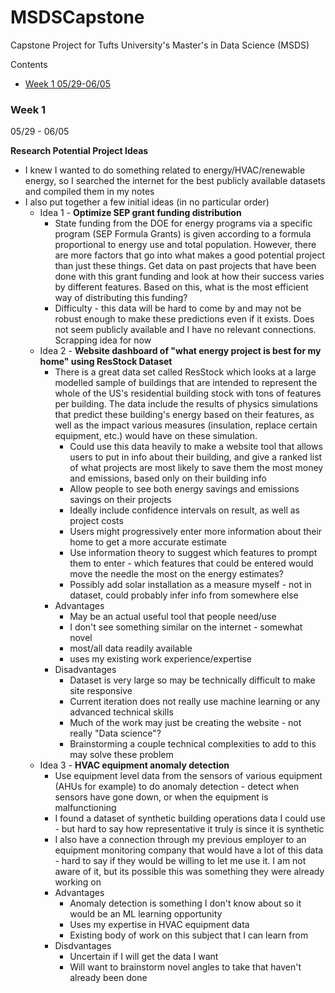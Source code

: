 # MSDSCapstone
Capstone Project for Tufts University's Master's in Data Science (MSDS)

Contents
- [Week 1 05/29-06/05](#week-1)

### Week 1
05/29 - 06/05

**Research Potential Project Ideas**
- I knew I wanted to do something related to energy/HVAC/renewable energy, so I searched the internet for the best publicly available datasets and compiled them in my notes
- I also put together a few initial ideas (in no particular order)
	- Idea 1 - **Optimize SEP grant funding distribution**
		- State funding from the DOE for energy programs via a specific program (SEP Formula Grants)  is given according to a formula proportional to energy use and total population.  However, there are more factors that go into what makes a good potential project than just these things. Get data on past projects that have been done with this grant funding and look at how their success varies by different features. Based on this, what is the most efficient way of distributing this funding?
		- Difficulty - this data will be hard to come by and may not be robust enough to make these predictions even if it exists. Does not seem publicly available and I have no relevant connections. Scrapping idea for now
	- Idea 2 - **Website dashboard of "what energy project is best for my home" using ResStock Dataset** 
		- There is a great data set called ResStock which looks at a large modelled sample of buildings that are intended to represent the whole of the US's residential building stock with tons of features per building. The data include the results of physics simulations that predict these building's energy based on their features, as well as the impact various measures (insulation, replace certain equipment, etc.) would have on these simulation.
			- Could use this data heavily to make a website tool that allows users to put in info about their building, and give a ranked list of what projects are most likely to save them the most money and emissions, based only on their building info
			- Allow people to see both energy savings and emissions savings on their projects
			- Ideally include confidence intervals on result, as well as project costs
			- Users might progressively enter more information about their home to get a more accurate estimate
			- Use information theory to suggest which features to prompt them to enter - which features that could be entered would move the needle the most on the energy estimates?
			- Possibly add solar installation as a measure myself - not in dataset, could probably infer info from somewhere else
		- Advantages
			- May be an actual useful tool that people need/use
			- I don't see something similar on the internet - somewhat novel
			- most/all data readily available
			- uses my existing work experience/expertise
		- Disadvantages
			- Dataset is very large so may be technically difficult to make site responsive
			- Current iteration does not really use machine learning or any advanced technical skills
			- Much of the work may just be creating the website - not really "Data science"?
			- Brainstorming a couple technical complexities to add to this may solve these problem
	- Idea 3 - **HVAC equipment anomaly detection**
		- Use equipment level data from the sensors of various equipment (AHUs for example) to do anomaly detection - detect when sensors have gone down, or when the equipment is malfunctioning
		- I found a dataset of synthetic building operations data I could use -  but hard to say how representative it truly is since it is synthetic
		- I also have a connection through my previous employer to an equipment monitoring company that would have a lot of this data - hard to say if they would be willing to let me use it. I am not aware of it, but its possible this was something they were already working on
		- Advantages
			- Anomaly detection is something I don't know about so it would be an ML learning opportunity
			- Uses my expertise in HVAC equipment data
			- Existing body of work on this subject that I can learn from
		- Disdvantages
			- Uncertain if I will get the data I want
			- Will want to brainstorm novel angles to take that haven't already been done
